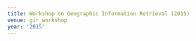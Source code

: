 ```yaml
---
title: Workshop on Geographic Information Retrieval (2015)
venue: gir_workshop
year: '2015'
---
```

